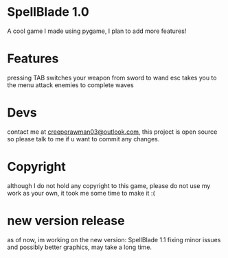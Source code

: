 # SpellBlade 1.0
A cool game I made using pygame, I plan to add more features!

# Features
pressing TAB switches your weapon from sword to wand
esc takes you to the menu
attack enemies to complete waves

# Devs
contact me at creeperawman03@outlook.com, this project is open source so please talk to me if u want to commit any changes.

# Copyright
although I do not hold any copyright to this game, please do not use my work as your own, it took me some time to make it :(

# new version release

as of now, im working on the new version: SpellBlade 1.1 fixing minor issues and possibly better graphics, may take a long time.
